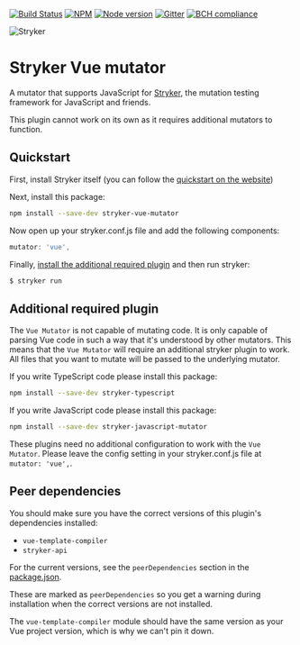 [![Build Status](https://travis-ci.org/stryker-mutator/stryker.svg?branch=master)](https://travis-ci.org/stryker-mutator/stryker)
[![NPM](https://img.shields.io/npm/dm/stryker-vue-mutator.svg)](https://www.npmjs.com/package/stryker-vue-mutator)
[![Node version](https://img.shields.io/node/v/stryker-vue-mutator.svg)](https://img.shields.io/node/v/stryker-vue-mutator.svg)
[![Gitter](https://badges.gitter.im/stryker-mutator/stryker.svg)](https://gitter.im/stryker-mutator/stryker?utm_source=badge&utm_medium=badge&utm_campaign=pr-badge)
[![BCH compliance](https://bettercodehub.com/edge/badge/stryker-mutator/stryker)](https://bettercodehub.com/)

![Stryker](https://github.com/stryker-mutator/stryker/raw/master/stryker-80x80.png)

# Stryker Vue mutator

A mutator that supports JavaScript for [Stryker](https://stryker-mutator.io), the mutation testing framework for JavaScript and friends.

This plugin cannot work on its own as it requires additional mutators to function.

## Quickstart

First, install Stryker itself (you can follow the [quickstart on the website](https://stryker-mutator.io/quickstart.html))

Next, install this package:

```bash
npm install --save-dev stryker-vue-mutator
```

Now open up your stryker.conf.js file and add the following components:

```javascript
mutator: 'vue',
```

Finally, [install the additional required plugin](#additional-required-plugin) and then run stryker:
```bash
$ stryker run
```

## Additional required plugin

The `Vue Mutator` is not capable of mutating code. It is only capable of parsing Vue code in such a way that it's understood by other mutators. This means that the `Vue Mutator` will require an additional stryker plugin to work. All files that you want to mutate will be passed to the underlying mutator.

If you write TypeScript code please install this package:
```bash
npm install --save-dev stryker-typescript
```

If you write JavaScript code please install this package:
```bash
npm install --save-dev stryker-javascript-mutator
```

These plugins need no additional configuration to work with the `Vue Mutator`. Please leave the config setting in your stryker.conf.js file at `mutator: 'vue',`.

## Peer dependencies

You should make sure you have the correct versions of this plugin's dependencies installed:

* `vue-template-compiler`
* `stryker-api`

For the current versions, see the `peerDependencies` section in the [package.json](https://github.com/stryker-mutator/stryker/blob/master/packages/stryker-vue-mutator/package.json).

These are marked as `peerDependencies` so you get a warning during installation when the correct versions are not installed.

The `vue-template-compiler` module should have the same version as your Vue project version, which is why we can't pin it down.
